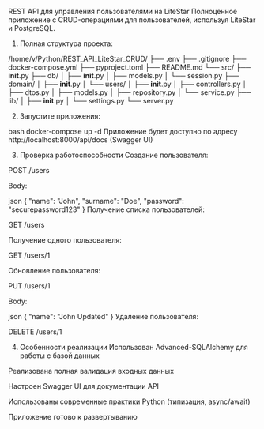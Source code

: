 REST API для управления пользователями на LiteStar
Полноценное приложение с CRUD-операциями для пользователей, используя LiteStar и PostgreSQL. 
1. Полная структура проекта:

/home/v/Python/REST_API_LiteStar_CRUD/
├── .env
├── .gitignore
├── docker-compose.yml
├── pyproject.toml
├── README.md
└── src/
    ├── __init__.py
    ├── db/
    │   ├── __init__.py
    │   ├── models.py
    │   └── session.py
    ├── domain/
    │   ├── __init__.py
    │   └── users/
    │       ├── __init__.py
    │       ├── controllers.py
    │       ├── dtos.py
    │       ├── models.py
    │       ├── repository.py
    │       └── service.py
    ├── lib/
    │   ├── __init__.py
    │   └── settings.py
    └── server.py

2. Запустите приложения:

bash
docker-compose up -d
Приложение будет доступно по адресу http://localhost:8000/api/docs
(Swagger UI)

3. Проверка работоспособности
Создание пользователя:

POST /users

Body:

json
{
  "name": "John",
  "surname": "Doe",
  "password": "securepassword123"
}
Получение списка пользователей:

GET /users

Получение одного пользователя:

GET /users/1

Обновление пользователя:

PUT /users/1

Body:

json
{
  "name": "John Updated"
}
Удаление пользователя:

DELETE /users/1

4. Особенности реализации
Использован Advanced-SQLAlchemy для работы с базой данных

Реализована полная валидация входных данных

Настроен Swagger UI для документации API

Использованы современные практики Python (типизация, async/await)

Приложение готово к развертыванию